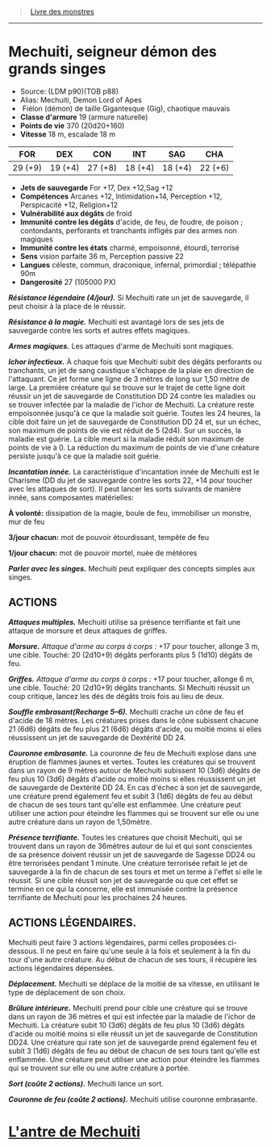﻿> [Livre des monstres](tome_of_beasts.md)

---

# Mechuiti, seigneur démon des grands singes

- Source: (LDM p90)(TOB p88)
- Alias: Mechuiti, Demon Lord of Apes
-  Fiélon (démon) de taille Gigantesque (Gig), chaotique mauvais
- **Classe d'armure** 19 (armure naturelle)
- **Points de vie** 370 (20d20+160)
- **Vitesse** 18 m, escalade 18 m

|FOR|DEX|CON|INT|SAG|CHA|
|---|---|---|---|---|---|
|29 (+9)|19 (+4)|27 (+8)|18 (+4)|18 (+4)|22 (+6)|

- **Jets de sauvegarde** For +17, Dex +12,Sag +12
- **Compétences** Arcanes +12, Intimidation+14, Perception +12, Perspicacité +12, Religion+12
- **Vulnérabilité aux dégâts** de froid
- **Immunité contre les dégâts** d'acide, de feu, de foudre, de poison ; contondants, perforants et tranchants infligés par des armes non magiques
- **Immunité contre les états** charmé, empoisonné, étourdi, terrorisé
- **Sens** vision parfaite 36 m, Perception passive 22
- **Langues** céleste, commun, draconique, infernal, primordial ; télépathie 90m
- **Dangerosité** 27 (105000 PX)

**_Résistance légendaire (4/jour)._** Si Mechuiti rate un jet de sauvegarde, il peut choisir à la place de le réussir.

**_Résistance à la magie._** Mechuiti est avantagé lors de ses jets de sauvegarde contre les sorts et autres effets magiques.

**_Armes magiques._** Les attaques d'arme de Mechuiti sont magiques.

**_Ichor infectieux._** À chaque fois que Mechuiti subit des dégâts perforants ou tranchants, un jet de sang caustique s'échappe de la plaie en direction de l'attaquant. Ce jet forme une ligne de 3 mètres de long sur 1,50 mètre de large. La première créature qui se trouve sur le trajet de cette ligne doit réussir un jet de sauvegarde de Constitution DD 24 contre les maladies ou se trouver infectée par la maladie de l'ichor de Mechuiti. La créature reste empoisonnée jusqu'à ce que la maladie soit guérie. Toutes les 24 heures, la cible doit faire un jet de sauvegarde de Constitution DD 24 et, sur un échec, son maximum de points de vie est réduit de 5 (2d4). Sur un succès, la maladie est guérie. La cible meurt si la maladie réduit son maximum de points de vie à 0. La réduction du maximum de points de vie d'une créature persiste jusqu'à ce que la maladie soit guérie.

**_Incantation innée._** La caractéristique d'incantation innée de Mechuiti est le Charisme (DD du jet de sauvegarde contre les sorts 22, +14 pour toucher avec les attaques de sort). Il peut lancer les sorts suivants de manière innée, sans composantes matérielles:

**À volonté:** dissipation de la magie, boule de feu, immobiliser un monstre, mur de feu

**3/jour chacun:** mot de pouvoir étourdissant, tempête de feu

**1/jour chacun:** mot de pouvoir mortel, nuée de météores

**_Parler avec les singes._** Mechuiti peut expliquer des concepts simples aux singes.

## ACTIONS

**_Attaques multiples._** Mechuiti utilise sa présence terrifiante et fait une attaque de morsure et deux attaques de griffes.

**_Morsure._** _Attaque d'arme au corps à corps :_ +17 pour toucher, allonge 3 m, une cible. Touché: 20 (2d10+9) dégâts perforants plus 5 (1d10) dégâts de feu.

**_Griffes._** _Attaque d'arme au corps à corps :_ +17 pour toucher, allonge 6 m, une cible. Touché: 20 (2d10+9) dégâts tranchants. Si Mechuiti réussit un coup critique, lancez les dés de dégâts trois fois au lieu de deux.

**_Souffle embrasant(Recharge 5–6)._** Mechuiti crache un cône de feu et d'acide de 18 mètres. Les créatures prises dans le cône subissent chacune 21 (6d6) dégâts de feu plus 21 (6d6) dégâts d'acide, ou moitié moins si elles réussissent un jet de sauvegarde de Dextérité DD 24.

**_Couronne embrasante._** La couronne de feu de Mechuiti explose dans une éruption de flammes jaunes et vertes. Toutes les créatures qui se trouvent dans un rayon de 9 mètres autour de Mechuiti subissent 10 (3d6) dégâts de feu plus 10 (3d6) dégâts d'acide ou moitié moins si elles réussissent un jet de sauvegarde de Dextérité DD 24. En cas d'échec à son jet de sauvegarde, une créature prend également feu et subit 3 (1d6) dégâts de feu au début de chacun de ses tours tant qu'elle est enflammée. Une créature peut utiliser une action pour éteindre les flammes qui se trouvent sur elle ou une autre créature dans un rayon de 1,50mètre.

**_Présence terrifiante._** Toutes les créatures que choisit Mechuiti, qui se trouvent dans un rayon de 36mètres autour de lui et qui sont conscientes de sa présence doivent réussir un jet de sauvegarde de Sagesse DD24 ou être terrorisées pendant 1 minute. Une créature terrorisée refait le jet de sauvegarde à la fin de chacun de ses tours et met un terme à l'effet si elle le réussit. Si une cible réussit son jet de sauvegarde ou que cet effet se termine en ce qui la concerne, elle est immunisée contre la présence terrifiante de Mechuiti pour les prochaines 24 heures.

## ACTIONS LÉGENDAIRES.

Mechuiti peut faire 3 actions légendaires, parmi celles proposées ci- dessous. Il ne peut en faire qu'une seule à la fois et seulement à la fin du tour d'une autre créature. Au début de chacun de ses tours, il récupère les actions légendaires dépensées.

**_Déplacement._** Mechuiti se déplace de la moitié de sa vitesse, en utilisant le type de déplacement de son choix.

**_Brûlure intérieure._** Mechuiti prend pour cible une créature qui se trouve dans un rayon de 36 mètres et qui est infectée par la maladie de l'ichor de Mechuiti. La créature subit 10 (3d6) dégâts de feu plus 10 (3d6) dégâts d'acide ou moitié moins si elle réussit un jet de sauvegarde de Constitution DD24. Une créature qui rate son jet de sauvegarde prend également feu et subit 3 (1d6) dégâts de feu au début de chacun de ses tours tant qu'elle est enflammée. Une créature peut utiliser une action pour éteindre les flammes qui se trouvent sur elle ou une autre créature à portée.

**_Sort (coûte 2 actions)._** Mechuiti lance un sort.

**_Couronne de feu (coûte 2 actions)._** Mechuiti utilise couronne embrasante.

# [L'antre de Mechuiti](tome_of_beasts_lantre_de_mechuiti.md)

